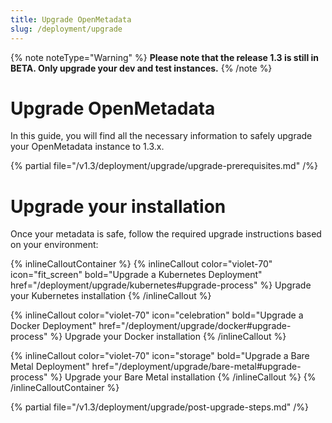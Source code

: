 ```yaml
---
title: Upgrade OpenMetadata
slug: /deployment/upgrade
---
```


{% note noteType="Warning" %}
**Please note that the release 1.3 is still in BETA. Only upgrade your dev and test instances.**
{% /note %}

# Upgrade OpenMetadata

In this guide, you will find all the necessary information to safely upgrade your OpenMetadata instance to 1.3.x.

{% partial file="/v1.3/deployment/upgrade/upgrade-prerequisites.md" /%}

# Upgrade your installation

Once your metadata is safe, follow the required upgrade instructions based on your environment:

{% inlineCalloutContainer %}
  {% inlineCallout
    color="violet-70"
    icon="fit_screen"
    bold="Upgrade a Kubernetes Deployment"
    href="/deployment/upgrade/kubernetes#upgrade-process" %}
      Upgrade your Kubernetes installation
  {% /inlineCallout %}

  {% inlineCallout
    color="violet-70"
    icon="celebration"
    bold="Upgrade a Docker Deployment"
    href="/deployment/upgrade/docker#upgrade-process" %}
      Upgrade your Docker installation
  {% /inlineCallout %}

  {% inlineCallout
    color="violet-70"
    icon="storage"
    bold="Upgrade a Bare Metal Deployment"
    href="/deployment/upgrade/bare-metal#upgrade-process" %}
      Upgrade your Bare Metal installation
  {% /inlineCallout %}
{% /inlineCalloutContainer %}

{% partial file="/v1.3/deployment/upgrade/post-upgrade-steps.md" /%}
